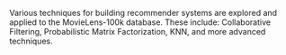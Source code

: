 Various techniques for building recommender systems are explored and applied to the MovieLens-100k database. These include: Collaborative Filtering, Probabilistic Matrix Factorization, KNN, and more advanced techniques.
